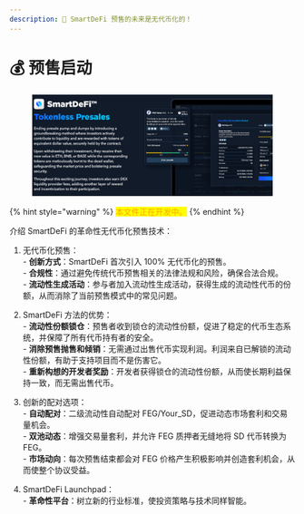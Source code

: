 ```yaml
---
description: 🚀 SmartDeFi 预售的未来是无代币化的！
---
```


# 💰 预售启动

<figure><img src="../../../.gitbook/assets/Screenshot_15 (1).png" alt=""><figcaption></figcaption></figure>

{% hint style="warning" %}
<mark style="color:orange;">本文件正在开发中。</mark>
{% endhint %}

介绍 SmartDeFi 的革命性无代币化预售技术：

1. 无代币化预售：\
   \- **创新方式**：SmartDeFi 首次引入 100% 无代币化的预售。\
   \- **合规性**：通过避免传统代币预售相关的法律法规和风险，确保合法合规。\
   \- **流动性生成活动**：参与者加入流动性生成活动，获得生成的流动性代币的份额，从而消除了当前预售模式中的常见问题。

2. SmartDeFi 方法的优势：\
   \- **流动性份额锁仓**：预售者收到锁仓的流动性份额，促进了稳定的代币生态系统，并保障了所有代币持有者的安全。\
   \- **消除预售抛售和倾销**：无需通过出售代币实现利润。利润来自已解锁的流动性份额，有助于支持项目而不是伤害它。\
   \- **重新构想的开发者奖励**：开发者获得锁仓的流动性份额，从而使长期利益保持一致，而无需出售代币。

3. 创新的配对选项：\
   \- **自动配对**：二级流动性自动配对 FEG/Your\_SD，促进动态市场套利和交易量机会。\
   \- **双池动态**：增强交易量套利，并允许 FEG 质押者无缝地将 SD 代币转换为 FEG。\
   \- **市场动向**：每次预售结束都会对 FEG 价格产生积极影响并创造套利机会，从而使整个协议受益。

4. SmartDeFi Launchpad：\
   \- **革命性平台**：树立新的行业标准，使投资策略与技术同样智能。
